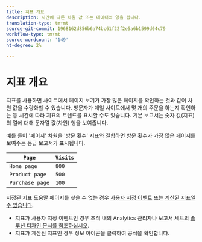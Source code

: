 ```yaml
---
title: 지표 개요
description: 시간에 따른 차원 값 또는 데이터의 양을 봅니다.
translation-type: tm+mt
source-git-commit: 1968162d856b6a74bc61f22f2e5a6b1599d04c79
workflow-type: tm+mt
source-wordcount: '149'
ht-degree: 2%

---
```



# 지표 개요

지표를 사용하면 사이트에서 페이지 보기가 가장 많은 페이지를 확인하는 것과 같이 차원 값을 수량화할 수 있습니다. 방문자가 매일 사이트에서 몇 개의 주문을 하는지 확인하는 등 시간에 따라 지표의 트렌드를 표시할 수도 있습니다. 기본 보고서는 숫자 값(지표)의 열에 대해 문자열 값(차원) 행을 보여줍니다.

예를 들어 &#39;페이지&#39; 차원을 &#39;방문 횟수&#39; 지표와 결합하면 방문 횟수가 가장 많은 페이지를 보여주는 등급 보고서가 표시됩니다.

| `Page` | `Visits` |
| --- | --- |
| `Home page` | `800` |
| `Product page` | `500` |
| `Purchase page` | `100` |

지정된 지표 도움말 페이지를 찾을 수 없는 경우 [사용자 지정 이벤트](custom-events.md) 또는 [계산된 지표일 수 있습니다](../c-calcmetrics/cm-overview.md).

* 지표가 사용자 지정 이벤트인 경우 조직 내의 Analytics 관리자나 보고서 세트의 [솔루션 디자인 문서를 참조하십시오](/help/implement/prepare/solution-design.md).
* 지표가 계산된 지표인 경우 정보 아이콘을 클릭하여 공식을 확인합니다.
